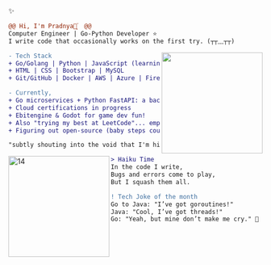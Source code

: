 ✨  
```diff
@@ Hi, I'm Pradnya🌷͙֒  @@
Computer Engineer | Go-Python Developer ⭐
I write code that occasionally works on the first try. (┬┬﹏┬┬) 
```
<img align="right" height="200" src="https://i.imgur.com/Tznn1IZ.gif"/>

```diff
- Tech Stack 
+ Go/Golang | Python | JavaScript (learning!) 
+ HTML | CSS | Bootstrap | MySQL 
+ Git/GitHub | Docker | AWS | Azure | Firebase 

- Currently, 
+ Go microservices + Python FastAPI: a backend duo for speed and flexibility 
+ Cloud certifications in progress 
+ Ebitengine & Godot for game dev fun! 
+ Also "trying my best at LeetCode"... emphasis on *trying* 😂 
+ Figuring out open-source (baby steps count!)

"subtly shouting into the void that I'm hireable." ⭐😆😂
```
<img align="left" width="200" height="200" alt="14" src="https://github.com/user-attachments/assets/edf268af-3b61-45c5-ab29-765349ee9c1e" />


```diff
> Haiku Time 
In the code I write,
Bugs and errors come to play,
But I squash them all.

! Tech Joke of the month 
Go to Java: "I’ve got goroutines!"
Java: "Cool, I’ve got threads!"
Go: "Yeah, but mine don’t make me cry." 🤣
```
<!---
pjeurkar/pjeurkar is a ✨ special ✨ repository because its `README.md` (this file) appears on your GitHub profile.
You can click the Preview link to take a look at your changes.
--->
